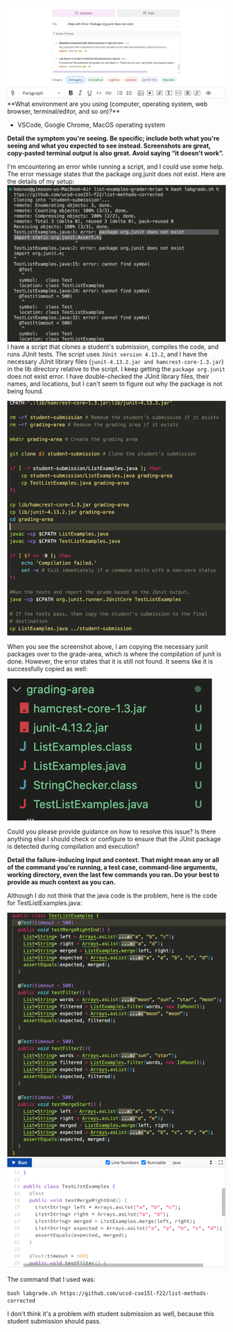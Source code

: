 <img src="helpbar.png"/>
<img src="writebar.png"/>
**What environment are you using (computer, operating system, web browser, terminal/editor, and so on)?**

- VSCode, Google Chrome, MacOS operating system

**Detail the symptom you're seeing. Be specific; include both what you're seeing and what you expected to see instead. Screenshots are great, copy-pasted terminal output is also great. Avoid saying “it doesn't work”.**

I'm encountering an error while running a script, and I could use some help. The error message states that the package org.junit does not exist. Here are the details of my setup:
<img src="error5.png"/>
I have a script that clones a student's submission, compiles the code, and runs JUnit tests. The script uses ```JUnit version 4.13.2```, and I have the necessary JUnit library files (```junit-4.13.2.jar and hamcrest-core-1.3.jar```) in the lib directory relative to the script.
I keep getting the ```package org.junit``` does not exist error. I have double-checked the JUnit library files, their names, and locations, but I can't seem to figure out why the package is not being found. 

<img src="labgrade.png"/>

When you see the screenshot above, I am copying the necessary junit packages over to the grade-area, which is where the compilation of junit is done. However, the error states that it is still not found. It seems like it is successfully copied as well: 

<img src="gradingarea.png"/>

Could you please provide guidance on how to resolve this issue? Is there anything else I should check or configure to ensure that the JUnit package is detected during compilation and execution?

**Detail the failure-inducing input and context. That might mean any or all of the command you're running, a test case, command-line arguments, working directory, even the last few commands you ran. Do your best to provide as much context as you can.**

Although I do not think that the java code is the problem, here is the code for TestListExamples.java: 

<img src="testexamples.png"/>
<img src="codingblocktest.png"/>

The command that I used was: 

```bash labgrade.sh https://github.com/ucsd-cse15l-f22/list-methods-corrected```

I don't think it's a problem with student submission as well, because this student submission should pass. 
          
